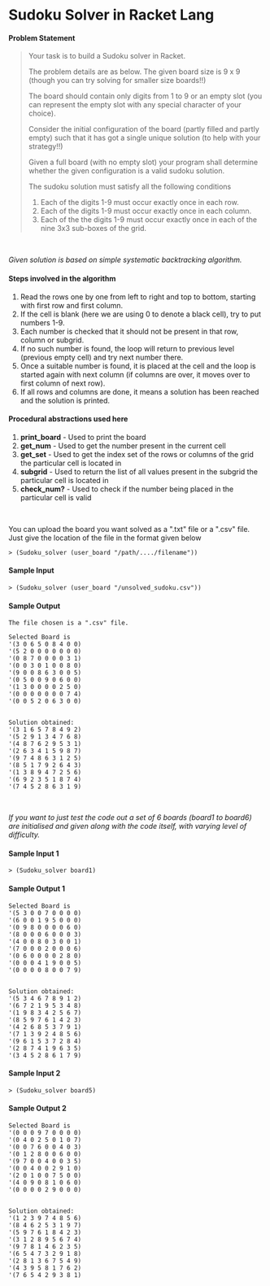 # Sudoku Solver in Racket Lang
#### Problem Statement
<blockquote>
Your task is to build a Sudoku solver in Racket.  

The problem details are as below.
The given board size is 9 x 9 (though you can try solving for smaller size boards!!) 

The board should contain only digits from 1 to 9 or an empty slot (you can represent the empty slot with any special character of your choice). 

Consider the initial configuration of the board (partly filled and partly empty) such that it has got a single unique solution (to help with your strategy!!) 

Given a full board (with no empty slot) your program shall determine whether the given configuration is a valid sudoku solution. 

The sudoku solution must satisfy all the following conditions 
1. Each of the digits 1-9 must occur exactly once in each row. 
2. Each of the digits 1-9 must occur exactly once in each column. 
3. Each of the the digits 1-9 must occur exactly once in each of the nine 3x3 sub-boxes of the grid. 
</blockquote>
<br>

*Given solution is based on simple systematic backtracking algorithm.*

#### Steps involved in the algorithm
1. Read the rows one by one from left to right and top to bottom, starting with first row and first column. 
2. If the cell is blank (here we are using 0 to denote a black cell), try to put numbers 1-9. 
3. Each number is checked that it should not be present in that row, column or subgrid. 
4. If no such number is found, the loop will return to previous level (previous empty cell) and try next number there. 
5. Once a suitable number is found, it is placed at the cell and the loop is started again with next column (if columns are over, it moves over to first column of next row). 
6. If all rows and columns are done, it means a solution has been reached and the solution is printed.

#### Procedural abstractions used here
1. **print_board** - Used to print the board
2. **get_num** - Used to get the number present in the current cell
3. **get_set** - Used to get the index set of the rows or columns of the grid the particular cell is located in
4. **subgrid** - Used to return the list of all values present in the subgrid the particular cell is located in
5. **check_num?** - Used to check if the number being placed in the particular cell is valid
<br>

You can upload the board you want solved as a ".txt" file or a ".csv" file. 
Just give the location of the file in the format given below

```racket
> (Sudoku_solver (user_board "/path/..../filename"))
```


#### Sample Input 
```racket
> (Sudoku_solver (user_board "/unsolved_sudoku.csv"))
```

#### Sample Output
```racket
The file chosen is a ".csv" file.

Selected Board is 
'(3 0 6 5 0 8 4 0 0)
'(5 2 0 0 0 0 0 0 0)
'(0 8 7 0 0 0 0 3 1)
'(0 0 3 0 1 0 0 8 0)
'(9 0 0 8 6 3 0 0 5)
'(0 5 0 0 9 0 6 0 0)
'(1 3 0 0 0 0 2 5 0)
'(0 0 0 0 0 0 0 7 4)
'(0 0 5 2 0 6 3 0 0)


Solution obtained:
'(3 1 6 5 7 8 4 9 2)
'(5 2 9 1 3 4 7 6 8)
'(4 8 7 6 2 9 5 3 1)
'(2 6 3 4 1 5 9 8 7)
'(9 7 4 8 6 3 1 2 5)
'(8 5 1 7 9 2 6 4 3)
'(1 3 8 9 4 7 2 5 6)
'(6 9 2 3 5 1 8 7 4)
'(7 4 5 2 8 6 3 1 9)

```
<br>


*If you want to just test the code out a set of 6 boards (board1 to board6) are initialised and given along with the code itself, with varying level of difficulty.*

#### Sample Input 1
```racket
> (Sudoku_solver board1)
```

#### Sample Output 1
```racket
Selected Board is 
'(5 3 0 0 7 0 0 0 0)
'(6 0 0 1 9 5 0 0 0)
'(0 9 8 0 0 0 0 6 0)
'(8 0 0 0 6 0 0 0 3)
'(4 0 0 8 0 3 0 0 1)
'(7 0 0 0 2 0 0 0 6)
'(0 6 0 0 0 0 2 8 0)
'(0 0 0 4 1 9 0 0 5)
'(0 0 0 0 8 0 0 7 9)


Solution obtained:
'(5 3 4 6 7 8 9 1 2)
'(6 7 2 1 9 5 3 4 8)
'(1 9 8 3 4 2 5 6 7)
'(8 5 9 7 6 1 4 2 3)
'(4 2 6 8 5 3 7 9 1)
'(7 1 3 9 2 4 8 5 6)
'(9 6 1 5 3 7 2 8 4)
'(2 8 7 4 1 9 6 3 5)
'(3 4 5 2 8 6 1 7 9)

```

#### Sample Input 2
```racket
> (Sudoku_solver board5)
```

#### Sample Output 2
```racket
Selected Board is 
'(0 0 0 9 7 0 0 0 0)
'(0 4 0 2 5 0 1 0 7)
'(0 0 7 6 0 0 4 0 3)
'(0 1 2 8 0 0 6 0 0)
'(9 7 0 0 4 0 0 3 5)
'(0 0 4 0 0 2 9 1 0)
'(2 0 1 0 0 7 5 0 0)
'(4 0 9 0 8 1 0 6 0)
'(0 0 0 0 2 9 0 0 0)


Solution obtained:
'(1 2 3 9 7 4 8 5 6)
'(8 4 6 2 5 3 1 9 7)
'(5 9 7 6 1 8 4 2 3)
'(3 1 2 8 9 5 6 7 4)
'(9 7 8 1 4 6 2 3 5)
'(6 5 4 7 3 2 9 1 8)
'(2 8 1 3 6 7 5 4 9)
'(4 3 9 5 8 1 7 6 2)
'(7 6 5 4 2 9 3 8 1)
```

